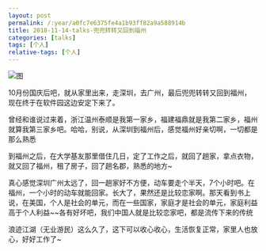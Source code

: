 ```yaml
---
layout: post
permalink: /:year/a0fc7e6375fe4a1b93ff82a9a588914b
title: 2018-11-14-talks-兜兜转转又回到福州
categories: [talks]
tags: [个人]
relative-tags: [个人]
---
```



![图](https://gitee.com/linxingyang/at-2020-10-02-image/raw/master/image/T-talks/image/2018/2018-11-14/mj.png)


10月份国庆后吧，就从家里出来，走深圳，去广州，最后兜兜转转又回到福州，现在终于在软件园这边安定下来了。

曾经和谁说过来着，浙江温州泰顺是我第一家乡，福建福鼎就是我第二家乡，福州就算我第三家乡吧。哈哈，别说，从深圳到福州后，感觉福州好亲切啊，一切都是那么熟悉


到福州之后，在大学基友那里借住几日，定了工作之后，就回了趟家，拿点衣物，就又回了福州，租了房子，回了趟名郡，熟悉的地方~

真心感觉深圳广州太远了，回一趟家好不方便，动车要走个半天，7个小时吧。在福州，一个小时的动车就能回家。长大了，果然还是比较恋家啊。那天看到书上说，在美国，个人是社会的单元，而在一些国家，家庭才是社会的单元，家庭利益高于个人利益~~各有好坏吧，我们中国人就是比较恋家吧，都是流传下来的传统


浪迹江湖（无业游民）这么久了，这下可以收心收心，生活恢复正常，家里人也放心，好好工作了~

